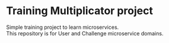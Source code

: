 # Training Multiplicator project
Simple training project to learn microservices. <br>
This repository is for User and Challenge microservice domains.
